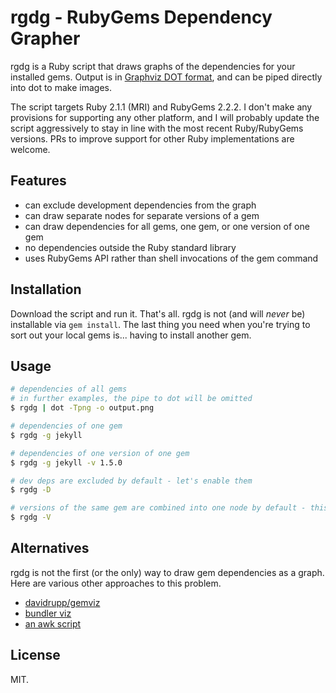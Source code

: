 # rgdg - RubyGems Dependency Grapher

rgdg is a Ruby script that draws graphs of the dependencies for your installed gems. Output is in [Graphviz DOT format](http://www.graphviz.org/content/dot-language), and can be piped directly into dot to make images.

The script targets Ruby 2.1.1 (MRI) and RubyGems 2.2.2. I don't make any provisions for supporting any other platform, and I will probably update the script aggressively to stay in line with the most recent Ruby/RubyGems versions. PRs to improve support for other Ruby implementations are welcome.

## Features

- can exclude development dependencies from the graph
- can draw separate nodes for separate versions of a gem
- can draw dependencies for all gems, one gem, or one version of one gem
- no dependencies outside the Ruby standard library
- uses RubyGems API rather than shell invocations of the gem command

## Installation

Download the script and run it. That's all. rgdg is not (and will *never* be) installable via `gem install`. The last thing you need when you're trying to sort out your local gems is... having to install another gem.

## Usage

```bash
# dependencies of all gems
# in further examples, the pipe to dot will be omitted
$ rgdg | dot -Tpng -o output.png

# dependencies of one gem
$ rgdg -g jekyll

# dependencies of one version of one gem
$ rgdg -g jekyll -v 1.5.0

# dev deps are excluded by default - let's enable them
$ rgdg -D

# versions of the same gem are combined into one node by default - this will split them
$ rgdg -V
```

## Alternatives

rgdg is not the first (or the only) way to draw gem dependencies as a graph. Here are various other approaches to this problem.

- [davidrupp/gemviz](https://github.com/davidrupp/gemviz)
- [bundler viz](http://bundler.io/v1.6/bundle_viz.html)
- [an awk script](http://sharats.me/dependency-graph-of-all-installed-gems.html)

## License

MIT.

